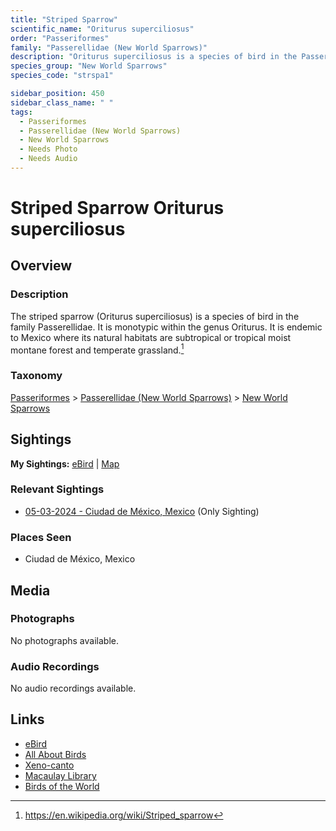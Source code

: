 ```yaml
---
title: "Striped Sparrow"
scientific_name: "Oriturus superciliosus"
order: "Passeriformes"
family: "Passerellidae (New World Sparrows)"
description: "Oriturus superciliosus is a species of bird in the Passerellidae (New World Sparrows) family. It has been observed 1 times."
species_group: "New World Sparrows"
species_code: "strspa1"

sidebar_position: 450
sidebar_class_name: " "
tags: 
  - Passeriformes
  - Passerellidae (New World Sparrows)
  - New World Sparrows
  - Needs Photo
  - Needs Audio
---
```


# Striped Sparrow <span className='sci_name'>Oriturus superciliosus</span>

## Overview

### Description
The striped sparrow (Oriturus superciliosus) is a species of bird in the family Passerellidae. It is monotypic within the genus Oriturus.
It is endemic to Mexico where its natural habitats are subtropical or tropical moist montane forest and temperate grassland.[^1]

[^1]: https://en.wikipedia.org/wiki/Striped_sparrow

### Taxonomy
[Passeriformes](/tags/passeriformes) > [Passerellidae (New World Sparrows)](/tags/passerellidae-new-world-sparrows) > [New World Sparrows](/tags/new-world-sparrows)


## Sightings

**My Sightings:** [eBird](https://ebird.org/lifelist?r=world&time=life&spp=strspa1) | [Map](/map?species_code=strspa1)

### Relevant Sightings

* [05-03-2024 - Ciudad de México, Mexico](https://ebird.org/checklist/S171944290) (Only Sighting)

### Places Seen

* Ciudad de México, Mexico



## Media
### Photographs
No photographs available.

### Audio Recordings
No audio recordings available.

## Links
* [eBird](https://ebird.org/species/strspa1) 
* [All About Birds](https://www.allaboutbirds.org/guide/strspa1) 
* [Xeno-canto](https://www.xeno-canto.org/species/oriturus-superciliosus) 
* [Macaulay Library](https://search.macaulaylibrary.org/catalog?taxonCode=strspa1&sort=rating_rank_desc)
* [Birds of the World](https://birdsoftheworld.org/bow/species/strspa1)
